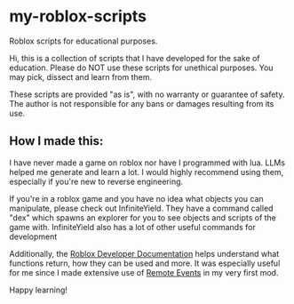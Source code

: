 # my-roblox-scripts
Roblox scripts for educational purposes.

Hi, this is a collection of scripts that I have developed for the sake of education. Please do NOT use these scripts for unethical purposes.
You may pick, dissect and learn from them.

These scripts are provided "as is", with no warranty or guarantee of safety.
The author is not responsible for any bans or damages resulting from its use.

## How I made this:

I have never made a game on roblox nor have I programmed with lua. LLMs helped me generate and learn a lot.
I would highly recommend using them, especially if you're new to reverse engineering.

If you're in a roblox game and you have no idea what objects you can manipulate, please check out InfiniteYield.
They have a command called "dex" which spawns an explorer for you to see objects and scripts of the game with.
InfiniteYield also has a lot of other useful commands for development

Additionally, the [Roblox Developer Documentation](https://create.roblox.com/docs/scripting) helps understand what functions return,
how they can be used and more. It was especially useful for me since I made extensive use of [Remote Events](https://create.roblox.com/docs/scripting/events/remote#remote-events)
in my very first mod.

Happy learning!
